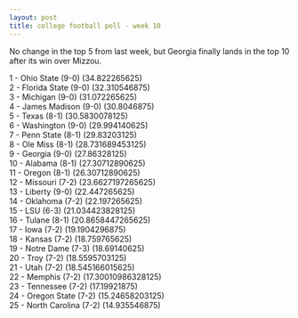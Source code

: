 ```yaml
---
layout: post
title: college football poll - week 10
---
```


No change in the top 5 from last week, but Georgia finally lands in the top 10 after its win over Mizzou.

1 - Ohio State (9-0) (34.822265625)  
2 - Florida State (9-0) (32.310546875)  
3 - Michigan (9-0) (31.072265625)  
4 - James Madison (9-0) (30.8046875)  
5 - Texas (8-1) (30.5830078125)  
6 - Washington (9-0) (29.994140625)  
7 - Penn State (8-1) (29.83203125)  
8 - Ole Miss (8-1) (28.731689453125)  
9 - Georgia (9-0) (27.86328125)  
10 - Alabama (8-1) (27.30712890625)  
11 - Oregon (8-1) (26.30712890625)  
12 - Missouri (7-2) (23.6627197265625)  
13 - Liberty (9-0) (22.447265625)  
14 - Oklahoma (7-2) (22.197265625)  
15 - LSU (6-3) (21.034423828125)  
16 - Tulane (8-1) (20.8658447265625)  
17 - Iowa (7-2) (19.1904296875)  
18 - Kansas (7-2) (18.759765625)  
19 - Notre Dame (7-3) (18.69140625)  
20 - Troy (7-2) (18.5595703125)  
21 - Utah (7-2) (18.545166015625)  
22 - Memphis (7-2) (17.30010986328125)  
23 - Tennessee (7-2) (17.19921875)  
24 - Oregon State (7-2) (15.24658203125)  
25 - North Carolina (7-2) (14.935546875)  
